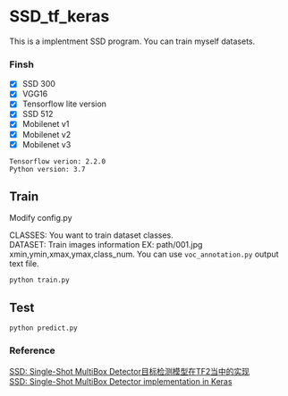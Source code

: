 # SSD_tf_keras

This is a implentment SSD program. You can train myself datasets.

### Finsh 
- [x] SSD 300
- [x] VGG16 
- [x] Tensorflow lite version
- [x] SSD 512
- [x] Mobilenet v1
- [x] Mobilenet v2
- [x] Mobilenet v3

```
Tensorflow verion: 2.2.0
Python version: 3.7
```

## Train
Modify config.py  

CLASSES: You want to train dataset classes.  
DATASET: Train images information EX: path/001.jpg xmin,ymin,xmax,ymax,class_num. You can use `voc_annotation.py` output text file.  
```
python train.py
```

## Test
```
python predict.py
```


### Reference
[SSD: Single-Shot MultiBox Detector目标检测模型在TF2当中的实现](https://github.com/bubbliiiing/ssd-tf2/tree/67928f7e3b24a12ec0540ec09cc2b0f5406b5879)  
[SSD: Single-Shot MultiBox Detector implementation in Keras](https://github.com/mattroos/ssd_tensorflow2)  
